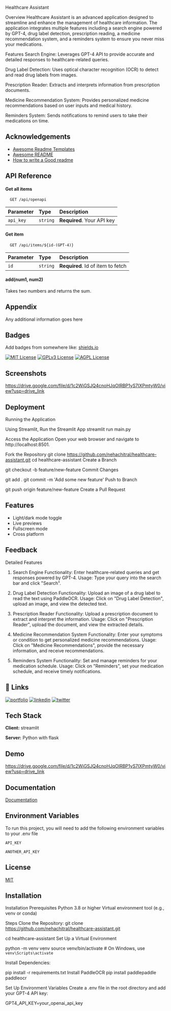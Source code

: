 
Healthcare Assistant


Overview
Healthcare Assistant is an advanced application designed to streamline and enhance the management of healthcare information. The application integrates multiple features including a search engine powered by GPT-4, drug label detection, prescription reading, a medicine recommendation system, and a reminders system to ensure you never miss your medications.

Features
Search Engine: Leverages GPT-4 API to provide accurate and detailed responses to healthcare-related queries.


Drug Label Detection: Uses optical character recognition (OCR) to detect and read drug labels from images.

Prescription Reader: Extracts and interprets information from prescription documents.

Medicine Recommendation System: Provides personalized medicine recommendations based on user inputs and medical history.

Reminders System: Sends notifications to remind users to take their medications on time.



## Acknowledgements

 - [Awesome Readme Templates](https://awesomeopensource.com/project/elangosundar/awesome-README-templates)
 - [Awesome README](https://github.com/matiassingers/awesome-readme)
 - [How to write a Good readme](https://bulldogjob.com/news/449-how-to-write-a-good-readme-for-your-github-project)


## API Reference

#### Get all items

```http
  GET /api/openapi
```

| Parameter | Type     | Description                |
| :-------- | :------- | :------------------------- |
| `api_key` | `string` | **Required**. Your API key |

#### Get item

```http
  GET /api/items/${id-(GPT-4)}
```

| Parameter | Type     | Description                       |
| :-------- | :------- | :-------------------------------- |
| `id`      | `string` | **Required**. Id of item to fetch |

#### add(num1, num2)

Takes two numbers and returns the sum.


## Appendix

Any additional information goes here


## Badges

Add badges from somewhere like: [shields.io](https://shields.io/)

[![MIT License](https://img.shields.io/badge/License-MIT-green.svg)](https://choosealicense.com/licenses/mit/)
[![GPLv3 License](https://img.shields.io/badge/License-GPL%20v3-yellow.svg)](https://opensource.org/licenses/)
[![AGPL License](https://img.shields.io/badge/license-AGPL-blue.svg)](http://www.gnu.org/licenses/agpl-3.0)


## Screenshots


https://drive.google.com/file/d/1c2WiGSJQ4cnoHJqOIRBP1yS7IXPmtyW0/view?usp=drive_link
## Deployment

Running the Application

Using Streamlit, Run the Streamlit App
streamlit run main.py

Access the Application
Open your web browser and navigate to http://localhost:8501.


Fork the Repository
git clone https://github.com/nehachitral/healthcare-assistant.git
cd healthcare-assistant
Create a Branch

git checkout -b feature/new-feature
Commit Changes

git add .
git commit -m 'Add some new feature'
Push to Branch

git push origin feature/new-feature
Create a Pull Request


## Features

- Light/dark mode toggle
- Live previews
- Fullscreen mode
- Cross platform


## Feedback

Detailed Features
1. Search Engine
Functionality: Enter healthcare-related queries and get responses powered by GPT-4.
Usage: Type your query into the search bar and click "Search".


2. Drug Label Detection
Functionality: Upload an image of a drug label to read the text using PaddleOCR.
Usage: Click on "Drug Label Detection", upload an image, and view the detected text.

3. Prescription Reader
Functionality: Upload a prescription document to extract and interpret the information.
Usage: Click on "Prescription Reader", upload the document, and view the extracted details.

4. Medicine Recommendation System
Functionality: Enter your symptoms or condition to get personalized medicine recommendations.
Usage: Click on "Medicine Recommendations", provide the necessary information, and receive recommendations.

5. Reminders System
Functionality: Set and manage reminders for your medication schedule.
Usage: Click on "Reminders", set your medication schedule, and receive timely notifications.


## 🔗 Links
[![portfolio](https://img.shields.io/badge/my_portfolio-000?style=for-the-badge&logo=ko-fi&logoColor=white)](https://katherineoelsner.com/)
[![linkedin](https://img.shields.io/badge/linkedin-0A66C2?style=for-the-badge&logo=linkedin&logoColor=white)](https://in.linkedin.com/in/neha-chitral-0b0a81250)
[![twitter](https://img.shields.io/badge/twitter-1DA1F2?style=for-the-badge&logo=twitter&logoColor=white)](https://twitter.com/)


## Tech Stack

**Client:** streamlit

**Server:** Python with flask


## Demo

https://drive.google.com/file/d/1c2WiGSJQ4cnoHJqOIRBP1yS7IXPmtyW0/view?usp=drive_link


## Documentation

[Documentation](https://linktodocumentation)


## Environment Variables

To run this project, you will need to add the following environment variables to your .env file

`API_KEY`

`ANOTHER_API_KEY`


## License

[MIT](https://choosealicense.com/licenses/mit/)


## Installation

Installation
Prerequisites
Python 3.8 or higher
Virtual environment tool (e.g., venv or conda)


Steps
Clone the Repository:
git clone https://github.com/nehachitral/healthcare-assistant.git

cd healthcare-assistant
Set Up a Virtual Environment


python -m venv venv
source venv/bin/activate   # On Windows, use `venv\Scripts\activate`

Install Dependencies:

pip install -r requirements.txt
Install PaddleOCR
pip install paddlepaddle paddleocr

Set Up Environment Variables
Create a .env file in the root directory and add your GPT-4 API key:

GPT4_API_KEY=your_openai_api_key
```
    